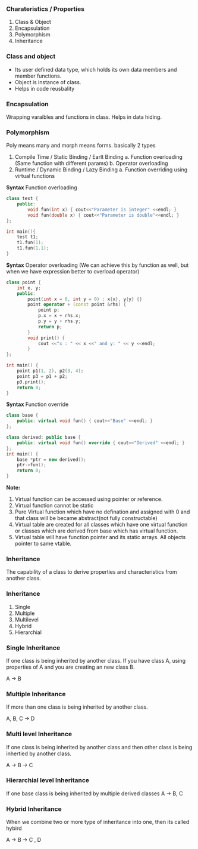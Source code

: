 ### Charateristics / Properties
1. Class & Object
2. Encapsulation
3. Polymorphism
4. Inheritance


### Class and object
- Its user defined data type, which holds its own data members and member functions.
- Object is instance of class.
- Helps in code reusbality

### Encapsulation
Wrapping varaibles and functions in class. Helps in data hiding.

### Polymorphism
Poly means many and morph means forms. basically 2 types
1. Compile Time / Static Binding / Earlt Binding
   a. Function overloading (Same function with different params)
   b. Operator overloading 
2. Runtime / Dynamic Binding / Lazy Binding
   a. Function overriding using virtual functions

**Syntax**
Function overloading
```cpp
class test {
    public:
        void fun(int x) { cout<<"Parameter is integer" <<endl; }
        void fun(double x) { cout<<"Parameter is double"<<endl; }
};

int main(){
    test t1;
    t1.fun(1);
    t1.fun(1.1);
}
```
**Syntax**
Operator overloading (We can achieve this by function as well, but when we have expression better to overload operator)
```cpp
class point {
    int x, y;
    public:
        point(int x = 0, int y = 0) : x{x}, y{y} {}
        point operator + (const point &rhs) {
            point p;
            p.x = x + rhs.x;
            p.y = y + rhs.y;
            return p;
        }
        void print() {
            cout <<"x : " << x <<" and y: " << y <<endl;
        }
};

int main() {
    point p1(1, 2), p2(3, 4);
    point p3 = p1 + p2;
    p3.print();
    return 0;
}
```

**Syntax**
Function override
```cpp
class base {
    public: virtual void fun() { cout<<"Base" <<endl; }
};

class derived: public base {
    public: virtual void fun() override { cout<<"Derived" <<endl; }
};
int main() {
    base *ptr = new derived();
    ptr->fun();
    return 0;
}
```

**Note:** 
1. Virtual function can be accessed using pointer or reference.
2. Virtual function cannot be static 
3. Pure Virtual function which have no defination and assigned with 0 and that class will be became abstract(not fully constructable)
4. Virtual table are created for all classes which have one virtual function or classes which are derived from base which has virtual function.
5. Virtual table will have function pointer and its static arrays. All objects pointer to same vtable.

### Inheritance
The capability of a class to derive properties and characteristics from another class.

### Inheritance
1. Single 
2. Multiple
3. Multilevel
4. Hybrid
5. Hierarchial


### Single Inheritance
If one class is being inherited by another class.
If you have class A, using properties of A and you are creating an new class B.

A -> B


### Multiple Inheritance
If more than one class is being inherited by another class.

A, B, C -> D

### Multi level Inheritance
If one class is being inherited by another class and then other class is being inhertied by another class.

A -> B -> C

### Hierarchial level Inheritance
If one base class is being inherited by multiple derived classes
A -> B, C


### Hybrid Inheritance
When we combine two or more type of inheritance into one, then its called hybird

A -> B -> C , D